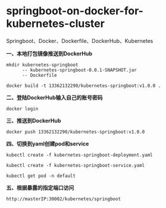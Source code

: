 # springboot-on-docker-for-kubernetes-cluster
Springboot、Docker、Dockerfile、DockerHub、Kubernetes

**一、本地打包镜像推送到DockerHub**

    mkdir kubernetes-springboot
          -- kubernetes-springboot-0.0.1-SNAPSHOT.jar
          -- Dockerfile
 
    docker build -t 13362132290/kubernetes-springboot:v1.0.0 .

**二、登陆DockerHub输入自己的账号密码**

    docker login
   
**三、推送到DockerHub**

    docker push 13362132290/kubernetes-springboot:v1.0.0

**四、切换到yaml创建pod和service**

    kubectl create -f kubernetes-springboot-deployment.yaml

    kubectl create -f kubernetes-springboot-service.yaml

    kubectl get pod -n default

**五、根据暴露的指定端口访问**

    http://masterIP:30002/kubernetes/springboot